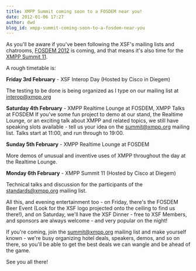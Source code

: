 ```yaml
---
title: XMPP Summit coming soon to a FOSDEM near you!
date: 2012-01-06 17:27
author: dwd
blog_id: xmpp-summit-coming-soon-to-a-fosdem-near-you
---
```


As you'll be aware if you've been following the XSF's mailing lists and chatrooms, [FOSDEM 2012](http://fosdem.org/2012/ "FOSDEM 2012") is coming, and that means it's also time for the [XMPP Summit 11](http://wiki.xmpp.org/web/Summit_11 "XMPP Summit 11").

A rough timetable is:

**Friday 3rd February** - XSF Interop Day (Hosted by Cisco in Diegem)

The testing to be done is being organized as I type on our mailing list at interop@xmpp.org

**Saturday 4th February** - XMPP Realtime Lounge at FOSDEM, XMPP Talks at FOSDEM
If you've some fun project to demo at our stand, the Realtime Lounge, or an exciting talk about XMPP and related topics, we still have speaking slots available - tell us your idea on the summit@xmpp.org mailing list. Talks start at 11:00, and run through to 19:00.

**Sunday 5th February** - XMPP Realtime Lounge at FOSDEM

More demos of unusual and inventive uses of XMPP throughout the day at the Realtime Lounge.

**Monday 6th February** - XMPP Summit 11 (Hosted by Cisco at Diegem)

Technical talks and discussion for the participants of the standards@xmpp.org mailing list.

All this, and evening entertainment too - on Friday, there's the FOSDEM Beer Event (Look for the XSF logo projected onto the ceiling to find us there!), and on Saturday, we'll have the XSF Dinner - free to XSF Members, and sponsors are always welcome - and very popular on the night!

If you're coming, join the summit@xmpp.org mailing list and make yourself known - we're busy organizing hotel deals, speakers, demos, and so on there, so you'll be able to get the best deals we can wangle and be ahead of the game.

See you all there!

